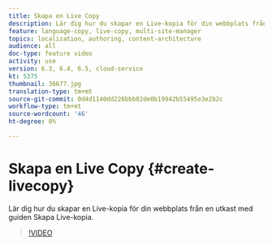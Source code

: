 ```yaml
---
title: Skapa en Live Copy
description: Lär dig hur du skapar en Live-kopia för din webbplats från en utkast med guiden Skapa Live-kopia.
feature: language-copy, live-copy, multi-site-manager
topics: localization, authoring, content-architecture
audience: all
doc-type: feature video
activity: use
version: 6.3, 6.4, 6.5, cloud-service
kt: 5375
thumbnail: 36677.jpg
translation-type: tm+mt
source-git-commit: 0d4d1140dd226bbb02de0b19942b55495e3e2b2c
workflow-type: tm+mt
source-wordcount: '46'
ht-degree: 0%

---
```



# Skapa en Live Copy {#create-livecopy}

Lär dig hur du skapar en Live-kopia för din webbplats från en utkast med guiden Skapa Live-kopia.

>[!VIDEO](https://video.tv.adobe.com/v/36677?quality=12&learn=on)
